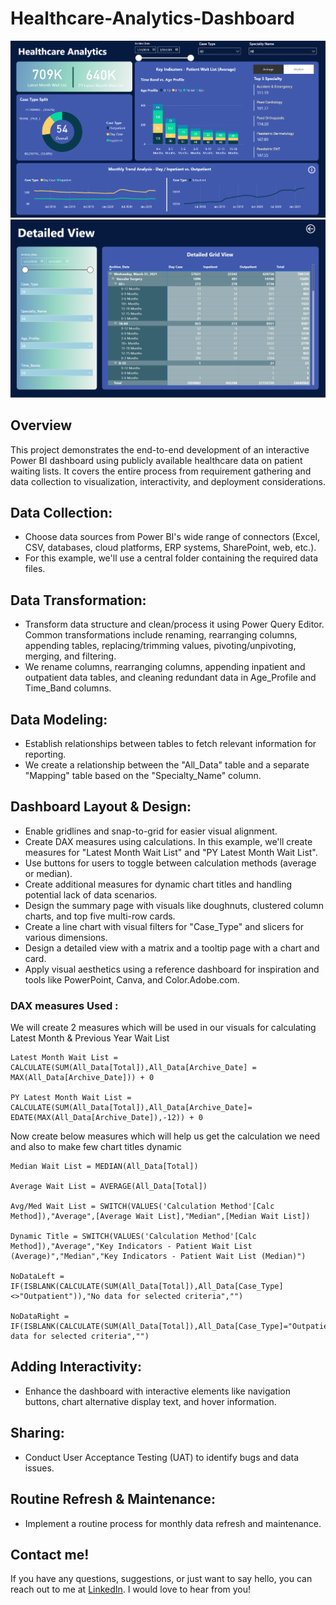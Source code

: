 # Healthcare-Analytics-Dashboard
![Screenshot of Summary Page from my Dashboard](https://github.com/amasnaoui/Healthcare-Analytics/blob/master/Reports/Summary%20Page.png)
![Screenshot of Deitail Page from my Dashboard](https://github.com/amasnaoui/Healthcare-Analytics/blob/master/Reports/Detail%20Page.png)
## Overview

This project demonstrates the end-to-end development of an interactive Power BI dashboard using publicly available healthcare data on patient waiting lists. It covers the entire process from requirement gathering and data collection to visualization, interactivity, and deployment considerations.

## Data Collection:
- Choose data sources from Power BI's wide range of connectors (Excel, CSV, databases, cloud platforms, ERP systems, SharePoint, web, etc.).
- For this example, we'll use a central folder containing the required data files.
## Data Transformation:
- Transform data structure and clean/process it using Power Query Editor. Common transformations include renaming, rearranging columns, appending tables, replacing/trimming values, pivoting/unpivoting, merging, and filtering.
- We rename columns, rearranging columns, appending inpatient and outpatient data tables, and cleaning redundant data in Age_Profile and Time_Band columns.
## Data Modeling:
- Establish relationships between tables to fetch relevant information for reporting.
- We create a relationship between the "All_Data" table and a separate "Mapping" table based on the "Specialty_Name" column.
## Dashboard Layout & Design:
- Enable gridlines and snap-to-grid for easier visual alignment.
- Create DAX measures using calculations. In this example, we'll create measures for "Latest Month Wait List" and "PY Latest Month Wait List".
- Use buttons for users to toggle between calculation methods (average or median).
- Create additional measures for dynamic chart titles and handling potential lack of data scenarios.
- Design the summary page with visuals like doughnuts, clustered column charts, and top five multi-row cards.
- Create a line chart with visual filters for "Case_Type" and slicers for various dimensions.
- Design a detailed view with a matrix and a tooltip page with a chart and card.
- Apply visual aesthetics using a reference dashboard for inspiration and tools like PowerPoint, Canva, and Color.Adobe.com.
### DAX measures Used :
We will create 2 measures which will be used in our visuals for calculating Latest Month & Previous Year Wait List
```
Latest Month Wait List = CALCULATE(SUM(All_Data[Total]),All_Data[Archive_Date] = MAX(All_Data[Archive_Date])) + 0

PY Latest Month Wait List = CALCULATE(SUM(All_Data[Total]),All_Data[Archive_Date]= EDATE(MAX(All_Data[Archive_Date]),-12)) + 0
```
Now create below measures which will help us get the calculation we need and also to make few chart titles dynamic
```
Median Wait List = MEDIAN(All_Data[Total]) 

Average Wait List = AVERAGE(All_Data[Total]) 

Avg/Med Wait List = SWITCH(VALUES('Calculation Method'[Calc Method]),"Average",[Average Wait List],"Median",[Median Wait List]) 

Dynamic Title = SWITCH(VALUES('Calculation Method'[Calc Method]),"Average","Key Indicators - Patient Wait List (Average)","Median","Key Indicators - Patient Wait List (Median)") 

NoDataLeft = IF(ISBLANK(CALCULATE(SUM(All_Data[Total]),All_Data[Case_Type]<>"Outpatient")),"No data for selected criteria","")  

NoDataRight = IF(ISBLANK(CALCULATE(SUM(All_Data[Total]),All_Data[Case_Type]="Outpatient")),"No data for selected criteria","")  
```
## Adding Interactivity:
- Enhance the dashboard with interactive elements like navigation buttons, chart alternative display text, and hover information.
## Sharing:
- Conduct User Acceptance Testing (UAT) to identify bugs and data issues.
## Routine Refresh & Maintenance:
- Implement a routine process for monthly data refresh and maintenance.
## Contact me!
If you have any questions, suggestions, or just want to say hello, you can reach out to me at [LinkedIn](https://www.linkedin.com/in/abdelghani-masnaoui/). I would love to hear from you!
